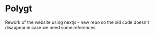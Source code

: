 # Polygt
Rework of the website using nextjs - new repo so the old code doesn't disappear in case we need some references
